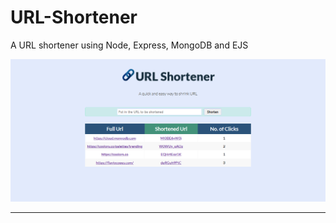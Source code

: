 # URL-Shortener
A URL shortener using Node, Express, MongoDB and EJS

<img src="./screenshots/screenshot1.png">

---
